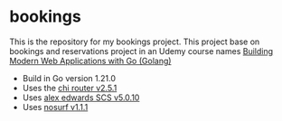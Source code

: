 # bookings

This is the repository for my bookings project.
This project base on bookings and reservations project in an Udemy course names [Building Modern Web Applications with Go (Golang)](https://www.udemy.com/course/building-modern-web-applications-with-go/)

- Build in Go version 1.21.0
- Uses the [chi router v2.5.1](https://www.github.com/alexedwards/scs/v2)
- Uses [alex edwards SCS v5.0.10](https://www.github.com/go-chi/chi/v5)
- Uses [nosurf v1.1.1](https://www.github.com/justinas/nosurf)
